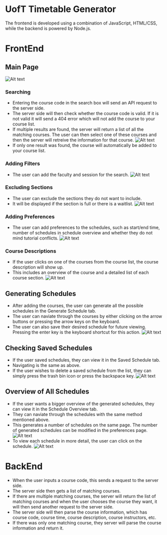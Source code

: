 # UofT Timetable Generator

The frontend is developed using a combination of JavaScript, HTML/CSS, while the backend is powered by Node.js.

# FrontEnd
## Main Page
![Alt text](./images/MainPage.png)
### Searching
- Entering the course code in the search box will send an API request to the server side.
- The server side will then check whether the course code is valid. If it is not valid it will send a 404 error which will not add the course to your course list.
- If multiple results are found, the server will return a list of all the matching courses. The user can then select one of these courses and then the server will retreive the information for that course.
![Alt text](./images/MultipleSearchResults.png)
- If only one result was found, the course will automatically be added to your course list.
### Adding Filters
- The user can add the faculty and session for the search.
![Alt text](./images/Filters.png)
### Excluding Sections
- The user can exclude the sections they do not want to include.
- It will be displayed if the section is full or there is a waitlist.
![Alt text](./images/Excluding.png)
### Adding Preferences
- The user can add preferences to the schedules, such as start/end time, number of schedules in schedule overview and whether they do not mind tutorial conflicts.
![Alt text](./images/Preferences.png)
### Course Descriptions
- If the user clicks on one of the courses from the course list, the course description will show up.
- This includes an overview of the course and a detailed list of each course section.
![Alt text](./images/CourseDescription.png)

## Generating Schedules
- After adding the courses, the user can generate all the possible schedules in the Generate Schedule tab.
- The user can naviate through the courses by either clicking on the arrow buttons or pressing the arrow keys on the keyboard.
- The user can also save their desired schedule for future viewing. Pressing the enter key is the keyboard shortcut for this action.
![Alt text](./images/GenerateSchedule.png)

## Checking Saved Schedules
- If the user saved schedules, they can view it in the Saved Schedule tab.
- Navigating is the same as above.
- If the user wishes to delete a saved schedule from the list, they can simply press the trash bin icon or press the backspace key.
![Alt text](./images/SavedSchedules.png)

## Overview of All Schedules
- If the user wants a bigger overview of the generated schedules, they can view it in the Schedule Overview tab.
- They can naviate through the schedules with the same method mentioned above.
- This generates a number of schedules on the same page. The number of generated schedules can be modified in the preferences page.
![Alt text](./images/ScheduleOverview.png)
- To view each schedule in more detail, the user can click on the schedule.
![Alt text](./images/ScheduleZoom.png)


# BackEnd
- When the user inputs a course code, this sends a request to the server side.
- The server side then gets a list of matching courses.
- If there are multiple matching courses, the server will return the list of matching courses and when the user chooses the course they want, it will then send another request to the server side.
- The server side will then parse the course information, which has course code, course time, course description, course instructors, etc.
- If there was only one matching course, they server will parse the course information and return it.